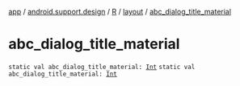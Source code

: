 [app](../../../index.md) / [android.support.design](../../index.md) / [R](../index.md) / [layout](index.md) / [abc_dialog_title_material](./abc_dialog_title_material.md)

# abc_dialog_title_material

`static val abc_dialog_title_material: `[`Int`](https://kotlinlang.org/api/latest/jvm/stdlib/kotlin/-int/index.html)
`static val abc_dialog_title_material: `[`Int`](https://kotlinlang.org/api/latest/jvm/stdlib/kotlin/-int/index.html)